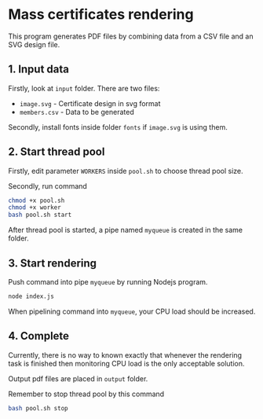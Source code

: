 # Mass certificates rendering

This program generates PDF files by combining data from a CSV file and an SVG design file.

## 1. Input data

Firstly, look at `input` folder. There are two files:
- `image.svg` - Certificate design in svg format
- `members.csv` - Data to be generated

Secondly, install fonts inside folder `fonts` if `image.svg` is using them.

## 2. Start thread pool

Firstly, edit parameter `WORKERS` inside `pool.sh` to choose thread pool size.

Secondly, run command

```bash
chmod +x pool.sh
chmod +x worker
bash pool.sh start
```

After thread pool is started, a pipe named `myqueue` is created in the same folder.

## 3. Start rendering 

Push command into pipe `myqueue` by running Nodejs program.

```bash
node index.js
```

When pipelining command into `myqueue`, your CPU load should be increased.

## 4. Complete

Currently, there is no way to known exactly that whenever the rendering task is finished then monitoring CPU load is the only acceptable solution.

Output pdf files are placed in `output` folder.

Remember to stop thread pool by this command

```bash
bash pool.sh stop
```